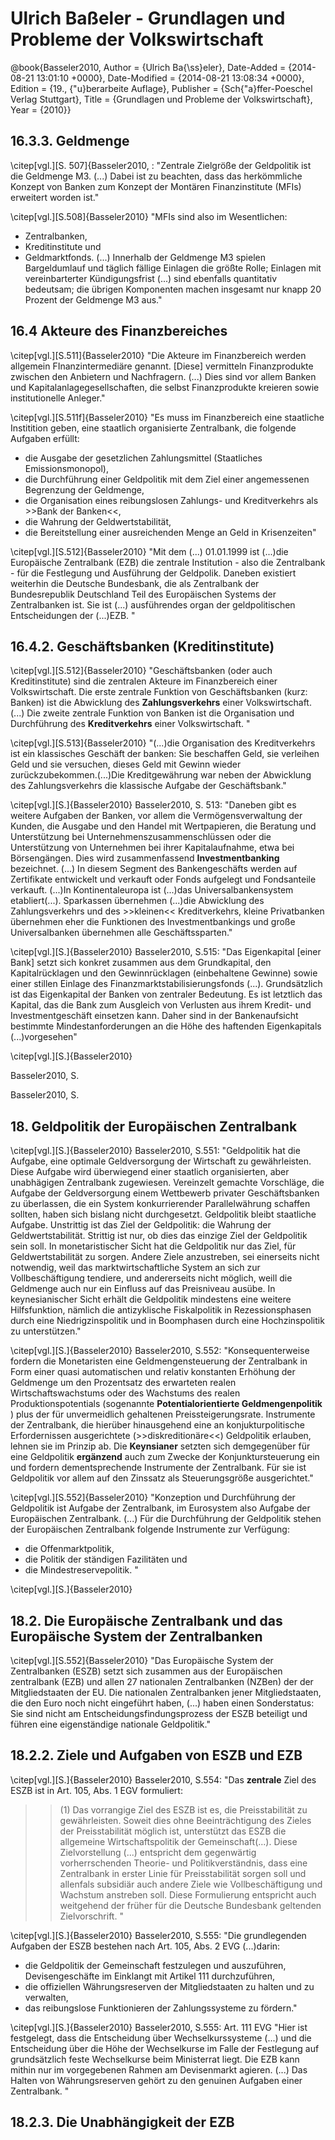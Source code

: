 # Ulrich Baßeler - Grundlagen und Probleme der Volkswirtschaft

@book{Basseler2010,
	Author = {Ulrich Ba{\ss}eler},
	Date-Added = {2014-08-21 13:01:10 +0000},
	Date-Modified = {2014-08-21 13:08:34 +0000},
	Edition = {19., {\"u}berarbeite Auflage},
	Publisher = {Sch{\"a}ffer-Poeschel Verlag Stuttgart},
	Title = {Grundlagen und Probleme der Volkswirtschaft},
	Year = {2010}}

##  16.3.3. Geldmenge



\citep[vgl.][S. 507]{Basseler2010, : "Zentrale Zielgröße der Geldpolitik ist die Geldmenge M3. (...) Dabei ist zu beachten, dass das herkömmliche Konzept von Banken zum Konzept der Montären Finanzinstitute (MFIs) erweitert worden ist."

\citep[vgl.][S.508]{Basseler2010} "MFIs sind also im Wesentlichen:
- Zentralbanken,
- Kreditinstitute und
- Geldmarktfonds.
(...) Innerhalb der Geldmenge M3 spielen Bargeldumlauf und täglich fällige Einlagen die größte Rolle; Einlagen mit vereinbarterter Kündigungsfrist (...) sind ebenfalls quantitativ bedeutsam; die übrigen Komponenten machen insgesamt nur knapp 20 Prozent der Geldmenge M3 aus."


## 16.4 Akteure des Finanzbereiches

\citep[vgl.][S.511]{Basseler2010} "Die Akteure im Finanzbereich werden allgemein FInanzintermediäre genannt. [Diese] vermitteln Finanzprodukte zwischen den Anbietern und Nachfragern. (...) Dies sind vor allem Banken und Kapitalanlagegesellschaften, die selbst Finanzprodukte kreieren sowie institutionelle Anleger."


\citep[vgl.][S.511f]{Basseler2010} "Es muss im Finanzbereich eine staatliche Institition geben, eine staatlich organisierte Zentralbank, die folgende Aufgaben erfüllt:
- die Ausgabe der gesetzlichen Zahlungsmittel (Staatliches Emissionsmonopol),
- die Durchführung einer Geldpolitik mit dem Ziel einer angemessenen Begrenzung der Geldmenge,
- die Organisation eines reibungslosen Zahlungs- und Kreditverkehrs als >>Bank der Banken<<,
- die Wahrung der Geldwertstabilität,
- die Bereitstellung einer ausreichenden Menge an Geld in Krisenzeiten"

\citep[vgl.][S.512]{Basseler2010}  "Mit dem (...) 01.01.1999 ist (...)die Europäische Zentralbank (EZB) die zentrale Institution - also die Zentralbank - für die Festlegung und Ausführung der Geldpolik. Daneben existiert weiterhin die Deutsche Bundesbank, die als Zentralbank der Bundesrepublik Deutschland Teil des Europäischen Systems der Zentralbanken ist. Sie ist (...) ausführendes organ der geldpolitischen Entscheidungen der (...)EZB. "


## 16.4.2. Geschäftsbanken (Kreditinstitute)
\citep[vgl.][S.512]{Basseler2010} "Geschäftsbanken (oder auch Kreditinstitute) sind die zentralen Akteure im Finanzbereich einer Volkswirtschaft. Die erste zentrale Funktion von Geschäftsbanken (kurz: Banken) ist die Abwicklung des **Zahlungsverkehrs** einer Volkswirtschaft. (...) Die zweite zentrale Funktion von Banken ist die Organisation und Durchführung des **Kreditverkehrs** einer Volkswirtschaft. "

\citep[vgl.][S.513]{Basseler2010} "(...)die Organisation des Kreditverkehrs ist ein klassisches Geschäft der banken: Sie beschaffen Geld, sie verleihen Geld und sie versuchen, dieses Geld mit Gewinn wieder zurückzubekommen.(...)Die Kreditgewährung war neben der Abwicklung des Zahlungsverkehrs die klassische Aufgabe der Geschäftsbank."


\citep[vgl.][S.]{Basseler2010}
Basseler2010, S. 513: "Daneben gibt es weitere Aufgaben der Banken, vor allem die Vermögensverwaltung der Kunden, die Ausgabe und den Handel mit Wertpapieren, die Beratung und Unterstützung bei Unternehmenszusammenschlüssen oder die Unterstützung von Unternehmen bei ihrer Kapitalaufnahme, etwa bei Börsengängen. Dies wird zusammenfassend **Investmentbanking** bezeichnet. (...) In diesem Segment des Bankengeschäfts  werden auf Zertifikate entwickelt und verkauft oder Fonds aufgelegt und Fondsanteile verkauft. (...)In Kontinentaleuropa ist (...)das Universalbankensystem etabliert(...). Sparkassen übernehmen (...)die Abwicklung des Zahlungsverkehrs und des >>kleinen<< Kreditverkehrs, kleine Privatbanken übernehmen eher die Funktionen des Investmentbankings und große Universalbanken übernehmen alle Geschäftssparten."

\citep[vgl.][S.]{Basseler2010}
Basseler2010, S.515: "Das Eigenkapital [einer Bank] setzt sich konkret zusammen aus dem Grundkapital, den Kapitalrücklagen und den Gewinnrücklagen (einbehaltene Gewinne) sowie einer stillen Einlage des Finanzmarktstabilisierungsfonds (...). Grundsätzlich ist das Eigenkapital der Banken von zentraler Bedeutung. Es ist letztlich das Kapital, das die Bank zum Ausgleich von Verlusten aus ihrem Kredit- und Investmentgeschäft einsetzen kann.  Daher sind in der Bankenaufsicht bestimmte Mindestanforderungen an die Höhe des haftenden Eigenkapitals (...)vorgesehen"

\citep[vgl.][S.]{Basseler2010}

Basseler2010, S.




Basseler2010, S.

## 18. Geldpolitik der Europäischen Zentralbank
\citep[vgl.][S.]{Basseler2010}
Basseler2010, S.551: "Geldpolitik hat die Aufgabe, eine optimale Geldversorgung der Wirtschaft zu gewährleisten. Diese Aufgabe wird überwiegend einer staatlich organisierten, aber unabhägigen Zentralbank zugewiesen. Vereinzelt gemachte Vorschläge, die Aufgabe der Geldversorgung einem Wettbewerb privater Geschäftsbanken zu überlassen, die ein System konkurrierender Parallelwährung schaffen sollten, haben sich bislang nicht durchgesetzt. Geldpolitik bleibt staatliche Aufgabe.
Unstrittig ist das Ziel der Geldpolitik: die Wahrung der Geldwertstabilität. Strittig ist nur, ob dies das einzige Ziel der Geldpolitik sein soll.
In monetaristischer Sicht hat die Geldpolitik nur das Ziel, für Geldwertstabilität zu sorgen. Andere Ziele anzustreben, sei einerseits nicht notwendig, weil das marktwirtschaftliche System an sich zur Vollbeschäftigung tendiere, und andererseits nicht möglich, weill die Geldmenge auch nur ein Einfluss auf das Preisniveau ausübe.
In keynesianischer Sicht erhält die Geldpolitik mindestens eine weitere Hilfsfunktion, nämlich die antizyklische Fiskalpolitik in Rezessionsphasen durch eine Niedrigzinspolitik und in Boomphasen durch eine Hochzinspolitik zu unterstützen."

\citep[vgl.][S.]{Basseler2010}
Basseler2010, S.552: "Konsequenterweise fordern die Monetaristen eine Geldmengensteuerung der Zentralbank in Form einer quasi automatischen und relativ konstanten Erhöhung der Geldmenge um den Prozentsatz des erwarteten realen Wirtschaftswachstums oder des Wachstums des realen Produktionspotentials (sogenannte **Potentialorientierte Geldmengenpolitik** ) plus der für unvermeidlich gehaltenen Preissteigerungsrate. Instrumente der Zentralbank, die hierüber hinausgehend eine an konjukturpolitische Erfordernissen ausgerichtete (>>diskreditionäre<<) Geldpolitik erlauben, lehnen sie im Prinzip ab. Die **Keynsianer** setzten sich demgegenüber für eine Geldpolitik **ergänzend** auch zum Zwecke der Konjunktursteuerung ein und fordern dementsprechende Instrumente der Zentralbank. Für sie ist Geldpolitik vor allem auf den Zinssatz als Steuerungsgröße ausgerichtet."

\citep[vgl.][S.552]{Basseler2010}  "Konzeption und Durchführung der Geldpolitik ist Aufgabe der Zentralbank, im Eurosystem also Aufgabe der Europäischen Zentralbank. (...) Für die Durchführung der Geldpolitik stehen der Europäischen Zentralbank folgende Instrumente zur Verfügung:
- die Offenmarktpolitik,
- die Politik der ständigen Fazilitäten und
- die Mindestreservepolitik. "

\citep[vgl.][S.]{Basseler2010}


## 18.2. Die Europäische Zentralbank und das Europäische System der Zentralbanken
\citep[vgl.][S.552]{Basseler2010}  "Das Europäische System der Zentralbanken (ESZB) setzt sich zusammen aus der Europäischen zentralbank (EZB) und allen 27 nationalen Zentralbanken (NZBen) der der Mitgliedstaaten der EU. Die nationalen Zentralbanken jener Mitgliedstaaten, die den Euro noch nicht eingeführt haben, (...) haben einen Sonderstatus: Sie sind nicht am Entscheidungsfindungsprozess der ESZB beteiligt und führen eine eigenständige nationale Geldpolitik."




## 18.2.2. Ziele und Aufgaben von ESZB und EZB
\citep[vgl.][S.]{Basseler2010}
Basseler2010, S.554: "Das **zentrale** Ziel des ESZB ist in Art. 105, Abs. 1 EGV formuliert:
>>(1) Das vorrangige Ziel des ESZB ist es, die Preisstabilität zu gewährleisten. Soweit dies ohne Beeinträchtigung des Zieles der Preisstabilität möglich ist, unterstützt das ESZB die allgemeine Wirtschaftspolitik der Gemeinschaft(...). Diese Zielvorstellung (...) entspricht dem gegenwärtig vorherrschenden Theorie- und Politikverständnis, dass eine Zentralbank in erster Linie für Preisstabilität sorgen soll und allenfals subsidiär auch andere Ziele wie Vollbeschäftigung und Wachstum anstreben soll. Diese Formulierung entspricht auch weitgehend der früher für die Deutsche Bundesbank geltenden Zielvorschrift. "

\citep[vgl.][S.]{Basseler2010}
Basseler2010, S.555: "Die grundlegenden Aufgaben der ESZB bestehen nach Art. 105, Abs. 2 EVG (...)darin:
- die Geldpolitik der Gemeinschaft festzulegen und auszuführen, Devisengeschäfte im Einklangt mit Artikel 111 durchzuführen,
- die offiziellen Währungsreserven der Mitgliedstaaten zu halten und zu verwalten,
- das reibungslose Funktionieren der Zahlungssysteme zu fördern."

\citep[vgl.][S.]{Basseler2010}
Basseler2010, S.555:  Art. 111 EVG "Hier ist festgelegt, dass die Entscheidung über Wechselkurssysteme (...) und die Entscheidung über die Höhe der Wechselkurse im Falle der Festlegung auf grundsätzlich feste Wechselkurse beim Ministerrat liegt. Die EZB kann mithin nur im vorgegebenen Rahmen am Devisenmarkt agieren. (...) Das Halten von Währungsreserven gehört zu den genuinen Aufgaben einer Zentralbank. "

## 18.2.3. Die Unabhängigkeit der EZB
